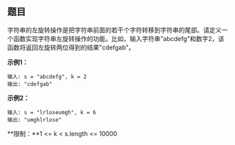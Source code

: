 ## 题目

字符串的左旋转操作是把字符串前面的若干个字符转移到字符串的尾部。请定义一个函数实现字符串左旋转操作的功能。比如，输入字符串"abcdefg"和数字2，该函数将返回左旋转两位得到的结果"cdefgab"。

**示例1：**
```
输入: s = "abcdefg", k = 2
输出: "cdefgab"
```

**示例2：**
```
输入: s = "lrloseumgh", k = 6
输出: "umghlrlose"
```

**限制：**1 <= k < s.length <= 10000
